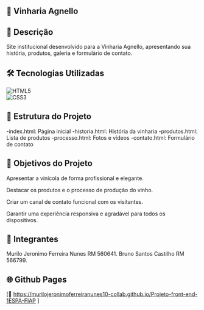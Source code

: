 ## 🍷 Vinharia Agnello
## 📖 Descrição
Site institucional desenvolvido para a Vinharia Agnello, apresentando sua história, produtos, galeria e formulário de contato.

## 🛠 Tecnologias Utilizadas
![HTML5](https://img.shields.io/badge/HTML5-E34F26?style=flat&logo=html5&logoColor=white)  
![CSS3](https://img.shields.io/badge/CSS3-1572B6?style=flat&logo=css3&logoColor=white) 

## 📂 Estrutura do Projeto
-index.html: Página inicial
-historia.html: História da vinharia
-produtos.html: Lista de produtos
-processo.html: Fotos e vídeos
-contato.html: Formulário de contato

## 🎨 Objetivos do Projeto

Apresentar a vinícola de forma profissional e elegante.

Destacar os produtos e o processo de produção do vinho.

Criar um canal de contato funcional com os visitantes.

Garantir uma experiência responsiva e agradável para todos os dispositivos.

## 👥 Integrantes
Murilo Jeronimo Ferreira Nunes RM 560641.
Bruno Santos Castilho RM 566799.

## 🌐 Github Pages
[🔗 https://murilojeronimoferreiranunes10-collab.github.io/Projeto-front-end-1ESPA-FIAP ]